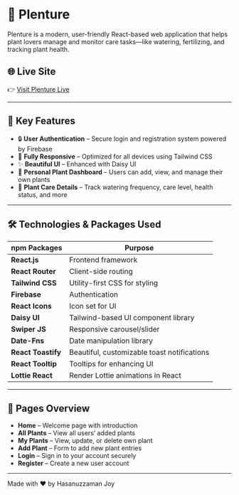 # 🌿 Plenture

Plenture is a modern, user-friendly React-based web application that helps plant lovers manage and monitor care tasks—like watering, fertilizing, and tracking plant health.

## 🌐 Live Site
👉 [Visit Plenture Live](https://plenture-tree.web.app/) 

---

## 🚀 Key Features

- 🔒 **User Authentication** –  Secure login and registration system powered by Firebase
- 📱 **Fully Responsive** – Optimized for all devices using Tailwind CSS
- ✨ **Beautiful UI** – Enhanced with Daisy UI
- 🌱 **Personal Plant Dashboard** – Users can add, view, and manage their own plants
- 🧾 **Plant Care Details** – Track watering frequency, care level, health status, and more

---

## 🛠️ Technologies & Packages Used

| npm Packages          | Purpose                                      |
|---------------------------|----------------------------------------------|
| **React.js**              | Frontend framework                           |
| **React Router**          | Client-side routing                          |
| **Tailwind CSS**          | Utility-first CSS for styling                |
| **Firebase**              | Authentication                               |
| **React Icons**           | Icon set for UI                              |
| **Daisy UI**              | Tailwind-based UI component library          |
| **Swiper JS**             | Responsive carousel/slider                   |
| **Date-Fns**              | Date manipulation library                    |
| **React Toastify**        | Beautiful, customizable toast notifications  |
| **React Tooltip**         | Tooltips for enhancing UI                    |
| **Lottie React**          | Render Lottie animations in React            |

---

## 📄 Pages Overview

- **Home** – Welcome page with introduction
- **All Plants** – View all users’ added plants
- **My Plants** – View, update, or delete own plant
- **Add Plant** – Form to add new plant entries
- **Login** –  Sign in to your account securely
- **Register** – Create a new user account

---

Made with ❤️ by Hasanuzzaman Joy